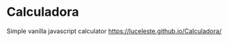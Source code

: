 # Calculadora

<p align="left">

Simple vanilla javascript calculator
https://luceleste.github.io/Calculadora/</p>
